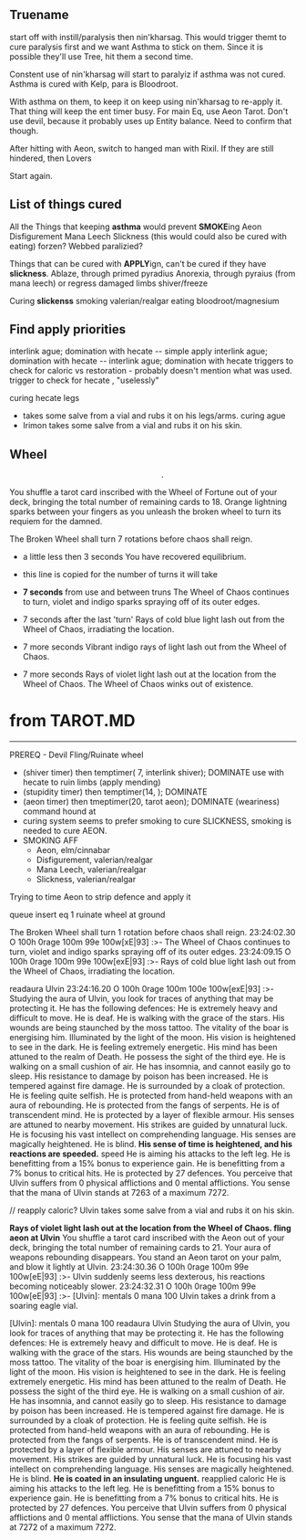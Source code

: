 Truename
------------------

start off with instill/paralysis then nin'kharsag.
This would trigger themt to cure paralysis first and we want Asthma to stick on them.
Since it is possible they'll use Tree, hit them a second time.

Constent use of nin'kharsag will start to paralyiz if asthma was not cured.
Asthma is cured with Kelp, para is Bloodroot.

With asthma on them, to keep it on keep using nin'kharsag to re-apply it.
That thing will keep the ent timer busy. For main Eq, use Aeon Tarot.
Don't use devil, because it probably uses up Entity balance. Need to confirm that though.

After hitting with Aeon, switch to hanged man with Rixil. If they are still hindered, then Lovers

Start again.




List of things cured
-----------------------------

All the Things that keeping **asthma** would prevent **SMOKE**ing
    Aeon
    Disfigurement
    Mana Leech
    Slickness (this would could also be cured with eating)
    forzen?
    Webbed
    paralizied?

Things that can be cured with **APPLY**ign, can't be cured if they have **slickness**.
    Ablaze, through primed pyradius
    Anorexia, through pyraius (from mana leech) or regress
    damaged limbs
    shiver/freeze

Curing **slickenss**
    smoking valerian/realgar
    eating  bloodroot/magnesium


Find apply priorities
-------------------------
interlink ague; domination with hecate -- simple apply
interlink ague; domination with hecate -- 
interlink ague; domination with hecate
    triggers to check for caloric vs restoration - probably doesn't mention what was used.
    trigger to check for hecate , "uselessly"

curing hecate legs
- takes some salve from a vial and rubs it on his legs/arms.
curing ague
- Irimon takes some salve from a vial and rubs it on his skin.


Wheel
-----------------------------
                                         .
You shuffle a tarot card inscribed with the Wheel of Fortune out of your deck, bringing the total
number of remaining cards to 18.
Orange lightning sparks between your fingers as you unleash the broken wheel to turn its requiem for
the damned.

The Broken Wheel shall turn 7 rotations before chaos shall reign.

- a little less then 3 seconds
You have recovered equilibrium.

- this line is copied for the number of turns it will take
- **7 seconds** from use and between truns
The Wheel of Chaos continues to turn, violet and indigo sparks spraying off of its outer edges.

- 7 seconds after the last 'turn'
Rays of cold blue light lash out from the Wheel of Chaos, irradiating the location.
- 7 more seconds
Vibrant indigo rays of light lash out from the Wheel of Chaos.
- 7 more seconds
Rays of violet light lash out at the location from the Wheel of Chaos.
The Wheel of Chaos winks out of existence.

# from TAROT.MD
--------------------------
PREREQ - Devil
Fling/Ruinate wheel
- (shiver timer)    then temptimer( 7, interlink shiver); DOMINATE use with hecate to ruin limbs (apply mending)
- (stupidity timer) then temptimer(14, ); DOMINATE 
- (aeon timer)      then tmeptimer(20, tarot aeon); DOMINATE (weariness) command hound at <tar>
 - curing system seems to prefer smoking to cure SLICKNESS, smoking is needed to cure AEON.
 - SMOKING AFF
    - Aeon,             elm/cinnabar
    - Disfigurement,    valerian/realgar
    - Mana Leech,       valerian/realgar
    - Slickness,        valerian/realgar




Trying to time Aeon to strip defence and apply it

queue insert eq 1 ruinate wheel at ground

The Broken Wheel shall turn 1 rotation before chaos shall reign.
23:24:02.30 O 100h 0rage 100m 99e 100w[xE|93] :>-
The Wheel of Chaos continues to turn, violet and indigo sparks spraying off of its outer edges.
23:24:09.15 O 100h 0rage 100m 99e 100w[exE|93] :>-
Rays of cold blue light lash out from the Wheel of Chaos, irradiating the location.

readaura Ulvin
23:24:16.20 O 100h 0rage 100m 100e 100w[exE|93] :>-
Studying the aura of Ulvin, you look for traces of anything that may be protecting it.
He has the following defences:
He is extremely heavy and difficult to move.
He is deaf.
He is walking with the grace of the stars.
His wounds are being staunched by the moss tattoo.
The vitality of the boar is energising him.
Illuminated by the light of the moon.
His vision is heightened to see in the dark.
He is feeling extremely energetic.
His mind has been attuned to the realm of Death.
He possess the sight of the third eye.
He is walking on a small cushion of air.
He has insomnia, and cannot easily go to sleep.
His resistance to damage by poison has been increased.
He is tempered against fire damage.
He is surrounded by a cloak of protection.
He is feeling quite selfish.
He is protected from hand-held weapons with an aura of rebounding.
He is protected from the fangs of serpents.
He is of transcendent mind.
He is protected by a layer of flexible armour.
His senses are attuned to nearby movement.
His strikes are guided by unnatural luck.
He is focusing his vast intellect on comprehending language.
His senses are magically heightened.
He is blind.
**His sense of time is heightened, and his reactions are speeded.** speed 
He is aiming his attacks to the left leg.
He is benefitting from a 15% bonus to experience gain.
He is benefitting from a 7% bonus to critical hits.
He is protected by 27 defences.
You perceive that Ulvin suffers from 0 physical afflictions and 0 mental afflictions.
You sense that the mana of Ulvin stands at 7263 of a maximum 7272.

// reapply caloric?
Ulvin takes some salve from a vial and rubs it on his skin.


**Rays of violet light lash out at the location from the Wheel of Chaos.
fling aeon at Ulvin**
You shuffle a tarot card inscribed with the Aeon out of your deck, bringing the total number of
remaining cards to 21.
Your aura of weapons rebounding disappears.
You stand an Aeon tarot on your palm, and blow it lightly at Ulvin.
23:24:30.36 O 100h 0rage 100m 99e 100w[eE|93] :>-
Ulvin suddenly seems less dexterous, his reactions becoming noticeably slower.
23:24:32.31 O 100h 0rage 100m 99e 100w[eE|93] :>-
[Ulvin]: mentals 0 mana 100 
Ulvin takes a drink from a soaring eagle vial.

[Ulvin]: mentals 0 mana 100 readaura Ulvin
Studying the aura of Ulvin, you look for traces of anything that may be protecting it.
He has the following defences:
He is extremely heavy and difficult to move.
He is deaf.
He is walking with the grace of the stars.
His wounds are being staunched by the moss tattoo.
The vitality of the boar is energising him.
Illuminated by the light of the moon.
His vision is heightened to see in the dark.
He is feeling extremely energetic.
His mind has been attuned to the realm of Death.
He possess the sight of the third eye.
He is walking on a small cushion of air.
He has insomnia, and cannot easily go to sleep.
His resistance to damage by poison has been increased.
He is tempered against fire damage.
He is surrounded by a cloak of protection.
He is feeling quite selfish.
He is protected from hand-held weapons with an aura of rebounding.
He is protected from the fangs of serpents.
He is of transcendent mind.
He is protected by a layer of flexible armour.
His senses are attuned to nearby movement.
His strikes are guided by unnatural luck.
He is focusing his vast intellect on comprehending language.
His senses are magically heightened.
He is blind.
**He is coated in an insulating unguent.** reapplied caloric
He is aiming his attacks to the left leg.
He is benefitting from a 15% bonus to experience gain.
He is benefitting from a 7% bonus to critical hits.
He is protected by 27 defences.
You perceive that Ulvin suffers from 0 physical afflictions and 0 mental afflictions.
You sense that the mana of Ulvin stands at 7272 of a maximum 7272.

